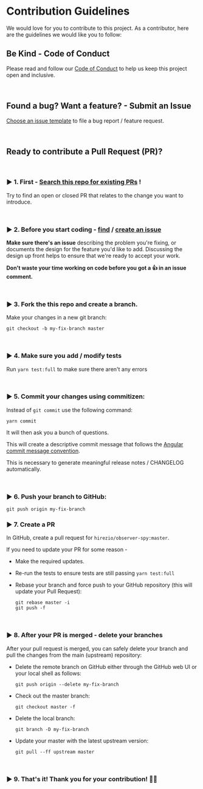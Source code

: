 # Contribution Guidelines

We would love for you to contribute to this project.
As a contributor, here are the guidelines we would like you to follow:

## Be Kind - Code of Conduct

Please read and follow our [Code of Conduct](CODE_OF_CONDUCT.md) to help us keep this project open and inclusive.

<br/>

## Found a bug? Want a feature? - Submit an Issue

[Choose an issue template](https://github.com/hirezio/observer-spy/issues/new/choose) to file a bug report / feature request.


<br/>

## Ready to contribute a Pull Request (PR)?

<br/>

### ▶ 1. First - [Search this repo for existing PRs](https://github.com/hirezio/observer-spy/pulls) !

Try to find an open or closed PR that relates to the change you want to introduce.

<br/>

### ▶ 2. **Before you start coding - [find](https://github.com/hirezio/observer-spy/issues) / [create an issue](https://github.com/hirezio/observer-spy/issues/new/choose)**

**Make sure there's an issue** describing the problem you're fixing, or documents the design for the feature you'd like to add.
Discussing the design up front helps to ensure that we're ready to accept your work.

**Don't waste your time working on code before you got a 👍 in an issue comment.**

<br/>


### ▶ 3. Fork the this repo and create a branch.

Make your changes in a new git branch:

```shell
git checkout -b my-fix-branch master
```

<br/>

### ▶ 4. Make sure you add / modify tests

Run `yarn test:full` to make sure there aren't any errors

<br/>

### ▶ 5. Commit your changes using commitizen:

Instead of `git commit` use the following command:

```shell
yarn commit
```

It will then ask you a bunch of questions.

This will create a descriptive commit message that follows the
[Angular commit message convention](#commit-message-format).

This is necessary to generate meaningful release notes / CHANGELOG automatically.

<br/>

### ▶ 6. Push your branch to GitHub:

```shell
git push origin my-fix-branch
```


### ▶ 7. Create a PR

In GitHub, create a pull request for `hirezio/observer-spy:master`.

If you need to update your PR for some reason -

- Make the required updates.

- Re-run the tests to ensure tests are still passing `yarn test:full`

- Rebase your branch and force push to your GitHub repository (this will update your Pull Request):

  ```shell
  git rebase master -i
  git push -f
  ```

<br/>

### ▶ 8. After your PR is merged - delete your branches

After your pull request is merged, you can safely delete your branch and pull the changes from the main (upstream) repository:

- Delete the remote branch on GitHub either through the GitHub web UI or your local shell as follows:

  ```shell
  git push origin --delete my-fix-branch
  ```

- Check out the master branch:

  ```shell
  git checkout master -f
  ```

- Delete the local branch:

  ```shell
  git branch -D my-fix-branch
  ```

- Update your master with the latest upstream version:

  ```shell
  git pull --ff upstream master
  ```

<br/>

### ▶ 9. That's it! Thank you for your contribution! 🙏💓


[commit-message-format]: https://docs.google.com/document/d/1QrDFcIiPjSLDn3EL15IJygNPiHORgU1_OOAqWjiDU5Y/edit#
